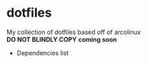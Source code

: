 # dotfiles
My collection of dotfiles based off of arcolinux  
**DO NOT BLINDLY COPY**
**coming soon**  
- Dependencies list  
